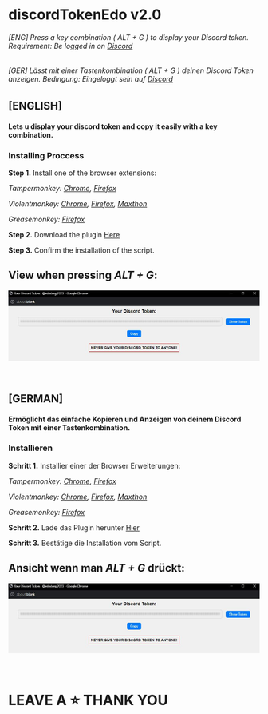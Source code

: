 # discordTokenEdo v2.0
###### [ENG] Press a key combination ( ALT + G ) to display your Discord token. Requirement: Be logged in on [Discord](https://discord.com/login)
###### [GER] Lässt mit einer Tastenkombination ( ALT + G ) deinen Discord Token anzeigen. Bedingung: Eingeloggt sein auf [Discord](https://discord.com/login)

## [ENGLISH]

#### Lets u display your discord token and copy it easily with a key combination.

### Installing Proccess

**Step 1.** Install one of the browser extensions:

_Tampermonkey:_ _[Chrome](https://chrome.google.com/webstore/detail/tampermonkey/dhdgffkkebhmkfjojejmpbldmpobfkfo),_
              _[Firefox](https://addons.mozilla.org/en-US/firefox/addon/tampermonkey/)_
              
_Violentmonkey:_ _[Chrome](https://chrome.google.com/webstore/detail/violentmonkey/jinjaccalgkegednnccohejagnlnfdag),_
               _[Firefox](https://addons.mozilla.org/en-US/firefox/addon/violentmonkey/),_ 
               _[Maxthon](https://extension.maxthon.com/detail/index.php?view_id=1680)_
              
_Greasemonkey: [Firefox](https://addons.mozilla.org/en-US/firefox/addon/greasemonkey/)_

**Step 2.** Download the plugin [Here](https://github.com/edoderg/discordTokenEdo/raw/main/discordTokenEdo.user.js)

**Step 3.** Confirm the installation of the script.

## View when pressing *ALT + G*:

![Preview](Preview.jpg)

<br>

## [GERMAN]

#### Ermöglicht das einfache Kopieren und Anzeigen von deinem Discord Token mit einer Tastenkombination.

### Installieren

**Schritt 1.** Installier einer der Browser Erweiterungen:

_Tampermonkey:_ _[Chrome](https://chrome.google.com/webstore/detail/tampermonkey/dhdgffkkebhmkfjojejmpbldmpobfkfo),_ 
              _[Firefox](https://addons.mozilla.org/en-US/firefox/addon/tampermonkey/)_
              
_Violentmonkey:_ _[Chrome](https://chrome.google.com/webstore/detail/violentmonkey/jinjaccalgkegednnccohejagnlnfdag),_ 
               _[Firefox](https://addons.mozilla.org/en-US/firefox/addon/violentmonkey/),_ 
               _[Maxthon](https://extension.maxthon.com/detail/index.php?view_id=1680)_
              
_Greasemonkey:_ _[Firefox](https://addons.mozilla.org/en-US/firefox/addon/greasemonkey/)_

**Schritt 2.** Lade das Plugin herunter [Hier](https://github.com/edoderg/discordTokenEdo/raw/main/discordTokenEdo.user.js)

**Schritt 3.** Bestätige die Installation vom Script.

## Ansicht wenn man *ALT + G* drückt:

![Preview](Preview.jpg)

<br>

# LEAVE A ⭐ THANK YOU
